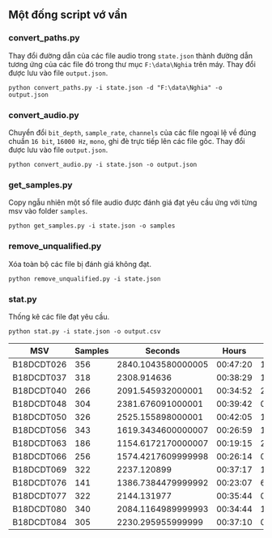 
## Một đống script vớ vẩn

### convert_paths.py
Thay đổi đường dẫn của các file audio trong `state.json` thành đường dẫn tương ứng của các file đó trong thư mục `F:\data\Nghia` trên máy. Thay đổi được lưu vào file `output.json`.
```
python convert_paths.py -i state.json -d "F:\data\Nghia" -o output.json
```

### convert_audio.py
Chuyển đổi `bit_depth`, `sample_rate`, `channels` của các file ngoại lệ về đúng chuẩn `16 bit`, `16000 Hz`, `mono`, ghi đè trực tiếp lên các file gốc. Thay đổi được lưu vào file `output.json`.
```
python convert_audio.py -i state.json -o output.json
```

### get_samples.py
Copy ngẫu nhiên một số file audio được đánh giá đạt yêu cầu ứng với từng msv vào folder `samples`.
```
python get_samples.py -i state.json -o samples
```

### remove_unqualified.py
Xóa toàn bộ các file bị đánh giá không đạt.
```
python remove_unqualified.py -i state.json
```

### stat.py
Thống kê các file đạt yêu cầu.
```
python stat.py -i state.json -o output.csv
```
|MSV       |Samples|Seconds           |Hours   |CER                |
|----------|-------|------------------|--------|-------------------|
|B18DCDT026|356    |2840.1043580000005|00:47:20|1.4330529017538856 |
|B18DCDT037|318    |2308.914636       |00:38:29|1.628884321604957  |
|B18DCDT040|266    |2091.545932000001 |00:34:52|2.7645343851826447 |
|B18DCDT048|304    |2381.676091000001 |00:39:42|0.842435355709692  |
|B18DCDT050|326    |2525.155898000001 |00:42:05|1.1552634199780898 |
|B18DCDT056|343    |1619.3434600000007|00:26:59|1.4122533748701973 |
|B18DCDT063|186    |1154.6172170000007|00:19:15|2.428411830422767  |
|B18DCDT066|256    |1574.4217609999998|00:26:14|0.7171106958146812 |
|B18DCDT069|322    |2237.120899       |00:37:17|1.32161089052751   |
|B18DCDT076|141    |1386.7384479999992|00:23:07|6.019103451761257  |
|B18DCDT077|322    |2144.131977       |00:35:44|0.7228755121756222 |
|B18DCDT080|340    |2084.1164989999993|00:34:44|1.3384020861478525 |
|B18DCDT084|305    |2230.295955999999 |00:37:10|0.18462237623199934|
